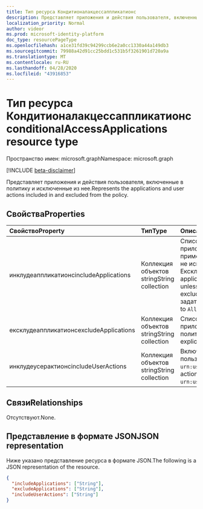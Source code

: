 ```yaml
---
title: Тип ресурса Кондитионалакцессаппликатионс
description: Представляет приложения и действия пользователя, включенные в область политики и исключенные из нее.
localization_priority: Normal
author: videor
ms.prod: microsoft-identity-platform
doc_type: resourcePageType
ms.openlocfilehash: a1ce31fd39c94299ccb6e2a0cc1330a44a149db3
ms.sourcegitcommit: 79988a42d91cc25bdd1c531b5f3261901d720a9a
ms.translationtype: MT
ms.contentlocale: ru-RU
ms.lasthandoff: 04/28/2020
ms.locfileid: "43916853"
---
```

# <a name="conditionalaccessapplications-resource-type"></a><span data-ttu-id="4e5f7-103">Тип ресурса Кондитионалакцессаппликатионс</span><span class="sxs-lookup"><span data-stu-id="4e5f7-103">conditionalAccessApplications resource type</span></span>

<span data-ttu-id="4e5f7-104">Пространство имен: microsoft.graph</span><span class="sxs-lookup"><span data-stu-id="4e5f7-104">Namespace: microsoft.graph</span></span>

[!INCLUDE [beta-disclaimer](../../includes/beta-disclaimer.md)]

<span data-ttu-id="4e5f7-105">Представляет приложения и действия пользователя, включенные в политику и исключенные из нее.</span><span class="sxs-lookup"><span data-stu-id="4e5f7-105">Represents the applications and user actions included in and excluded from the policy.</span></span>

## <a name="properties"></a><span data-ttu-id="4e5f7-106">Свойства</span><span class="sxs-lookup"><span data-stu-id="4e5f7-106">Properties</span></span>

| <span data-ttu-id="4e5f7-107">Свойство</span><span class="sxs-lookup"><span data-stu-id="4e5f7-107">Property</span></span> | <span data-ttu-id="4e5f7-108">Тип</span><span class="sxs-lookup"><span data-stu-id="4e5f7-108">Type</span></span> | <span data-ttu-id="4e5f7-109">Описание</span><span class="sxs-lookup"><span data-stu-id="4e5f7-109">Description</span></span> |
|:-------- |:---- |:----------- |
| <span data-ttu-id="4e5f7-110">инклудеаппликатионс</span><span class="sxs-lookup"><span data-stu-id="4e5f7-110">includeApplications</span></span> | <span data-ttu-id="4e5f7-111">Коллекция объектов string</span><span class="sxs-lookup"><span data-stu-id="4e5f7-111">String collection</span></span> | <span data-ttu-id="4e5f7-112">Список идентификаторов приложений, к которым применяется политика, если явно не исключено (в Ексклудеаппликатионс).</span><span class="sxs-lookup"><span data-stu-id="4e5f7-112">The list of application IDs the policy applies to, unless explicitly excluded (in excludeApplications).</span></span> <span data-ttu-id="4e5f7-113">Также можно задать значение `All`.</span><span class="sxs-lookup"><span data-stu-id="4e5f7-113">Can also be set to `All`.</span></span> |
| <span data-ttu-id="4e5f7-114">ексклудеаппликатионс</span><span class="sxs-lookup"><span data-stu-id="4e5f7-114">excludeApplications</span></span> | <span data-ttu-id="4e5f7-115">Коллекция объектов string</span><span class="sxs-lookup"><span data-stu-id="4e5f7-115">String collection</span></span> | <span data-ttu-id="4e5f7-116">Список идентификаторов приложений, явно исключенных из политики.</span><span class="sxs-lookup"><span data-stu-id="4e5f7-116">The list of application IDs explicitly excluded from the policy.</span></span> |
| <span data-ttu-id="4e5f7-117">инклудеусерактионс</span><span class="sxs-lookup"><span data-stu-id="4e5f7-117">includeUserActions</span></span> | <span data-ttu-id="4e5f7-118">Коллекция объектов string</span><span class="sxs-lookup"><span data-stu-id="4e5f7-118">String collection</span></span> | <span data-ttu-id="4e5f7-119">Включаемые действия пользователя (например, `urn:user:registersecurityinfo`);</span><span class="sxs-lookup"><span data-stu-id="4e5f7-119">User actions to include (e.g. `urn:user:registersecurityinfo`)</span></span> |

## <a name="relationships"></a><span data-ttu-id="4e5f7-120">Связи</span><span class="sxs-lookup"><span data-stu-id="4e5f7-120">Relationships</span></span>

<span data-ttu-id="4e5f7-121">Отсутствуют.</span><span class="sxs-lookup"><span data-stu-id="4e5f7-121">None.</span></span>

## <a name="json-representation"></a><span data-ttu-id="4e5f7-122">Представление в формате JSON</span><span class="sxs-lookup"><span data-stu-id="4e5f7-122">JSON representation</span></span>

<span data-ttu-id="4e5f7-123">Ниже указано представление ресурса в формате JSON.</span><span class="sxs-lookup"><span data-stu-id="4e5f7-123">The following is a JSON representation of the resource.</span></span>

<!-- {
  "blockType": "resource",
  "optionalProperties": [
    "includeApplications",
    "excludeApplications",
    "includeUserActions"
  ],
  "@odata.type": "microsoft.graph.conditionalAccessApplications"
}-->

```json
{
  "includeApplications": ["String"],
  "excludeApplications": ["String"],
  "includeUserActions": ["String"]
}
```

<!-- uuid: 16cd6b66-4b1a-43a1-adaf-3a886856ed98
2019-02-04 14:57:30 UTC -->
<!-- {
  "type": "#page.annotation",
  "description": "conditionalAccessApplications resource",
  "keywords": "",
  "section": "documentation",
  "tocPath": ""
}-->